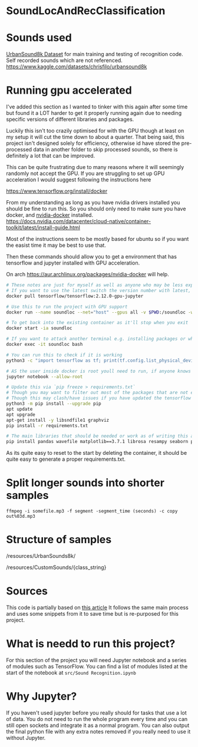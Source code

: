 SoundLocAndRecClassification
===============

# Sounds used
[UrbanSound8k Dataset](https://urbansounddataset.weebly.com/urbansound8k.html) for main training and testing of recognition code.  
Self recorded sounds which are not referenced.
https://www.kaggle.com/datasets/chrisfilo/urbansound8k


# Running gpu accelerated
I've added this section as I wanted to tinker with this again after some time but found it a LOT harder to get it properly running again due to needing specific versions of different libraries and packages.

Luckily this isn't too crazily optimised for with the GPU though at least on my setup it will cut the time down to about a quarter.
That being said, this project isn't designed solely for efficiency, otherwise id have stored the pre-processed data in another folder to skip processed sounds, so there is definitely a lot that can be improved.

This can be quite frustrating due to many reasons where it will seemingly randomly not accept the GPU.
If you are struggling to set up GPU acceleration I would suggest following the instructions here

https://www.tensorflow.org/install/docker

From my understanding as long as you have nvidia drivers installed you should be fine to run this.
So you should only need to make sure you have docker, and [nvidia-docker](https://github.com/NVIDIA/nvidia-docker) installed.
https://docs.nvidia.com/datacenter/cloud-native/container-toolkit/latest/install-guide.html

Most of the instructions seem to be mostly based for ubuntu so if you want the easist time it may be best to use that.

Then these commands should allow you to get a environment that has tensorflow and jupyter installed with GPU acceleration.

On arch https://aur.archlinux.org/packages/nvidia-docker will help.

```bash
# These notes are just for myself as well as anyone who may be less experienced with docker for easier setup
# If you want to use the latest switch the version number with latest, though for re-visiting this project in the future I've set a specific number to add less compatability issues.
docker pull tensorflow/tensorflow:2.12.0-gpu-jupyter

# Use this to run the project with GPU support
docker run --name soundloc --net="host" --gpus all -v $PWD:/soundloc -w /soundloc -it -p 8888:8888 tensorflow/tensorflow:2.12.0-gpu-jupyter bash

# To get back into the existing container as it'll stop when you exit
docker start -ia soundloc

# If you want to attack another terminal e.g. installing packages or whatever while jupyter is running
docker exec -it soundloc bash

# You can run this to check if it is working
python3 -c "import tensorflow as tf; print(tf.config.list_physical_devices('GPU'))"

# AS the user inside docker is root youll need to run, if anyone knows a better way to do this please let me know
jupyter notebook --allow-root

```

```bash
# Update this via `pip freeze > requirements.txt`
# Though you may want to filter out most of the packages that are not explicitly needed for this project or are already provided
# Though this may clash/have issues if you have updated the tensorflow docker image e.g. above 2.12.0
python3 -m pip install --upgrade pip
apt update
apt upgrade
apt-get install -y libsndfile1 graphviz
pip install -r requirements.txt

# The main libraries that should be needed or work as of writing this are
pip install pandas wavefile matplotlib==3.7.1 librosa resampy seaborn pydot graphviz
```

As its quite easy to reset to the start by deleting the container, it should be quite easy to generate a proper requirements.txt.


# Split longer sounds into shorter samples
`ffmpeg -i somefile.mp3 -f segment -segment_time (seconds) -c copy out%03d.mp3`

# Structure of samples
/resources/UrbanSounds8k/

/resources/CustomSounds/{class_string}

# Sources
This code is partially based on [this article](https://medium.com/@mikesmales/sound-classification-using-deep-learning-8bc2aa1990b7)
It follows the same main process and uses some snippets from it to save time but is re-purposed for this project.

# What is needd to run this project?
For this section of the project you will need Jupyter notebook and a series of modules such as TensorFlow.
You can find a list of modules listed at the start of the notebook at `src/Sound Recognition.ipynb`

# Why Jupyter?
If you haven't used jupyter before you really should for tasks that use a lot of data.
You do not need to run the whole program every time and you can still open sockets and integrate it as a normal program.
You can also output the final python file with any extra notes removed if you really need to use it without Jupyter.
